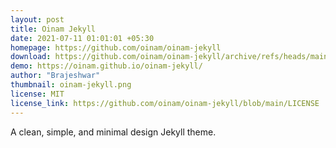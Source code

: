 ```yaml
---
layout: post
title: Oinam Jekyll
date: 2021-07-11 01:01:01 +05:30
homepage: https://github.com/oinam/oinam-jekyll
download: https://github.com/oinam/oinam-jekyll/archive/refs/heads/main.zip
demo: https://oinam.github.io/oinam-jekyll/
author: "Brajeshwar"
thumbnail: oinam-jekyll.png
license: MIT
license_link: https://github.com/oinam/oinam-jekyll/blob/main/LICENSE
---
```


A clean, simple, and minimal design Jekyll theme.